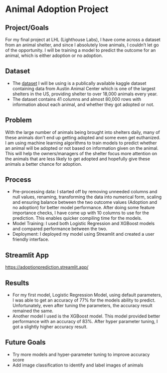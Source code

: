 # Animal Adoption Project

## Project/Goals
For my final project at LHL (Lighthouse Labs), I have come across a dataset from an animal shelter, and since I absolutely love animals, I couldn’t let go of the opportunity. 
I will be training a model to predict the outcome for an animal, which is either adoption or no adoption.

## Dataset

- The [dataset](https://www.kaggle.com/datasets/aaronschlegel/austin-animal-center-shelter-intakes-and-outcomes?select=aac_intakes_outcomes.csv) I will be using is a publically available kaggle dataset containing data from Austin Animal Center which is one of the largest shelters in the US, providing shelter to over 18,000 animals every year.
- The dataset contains 41 columns and almost 80,000 rows with information about each animal, and whether they got adopted or not.


## Problem

With the large number of animals being brought into shelters daily, many of these animals don’t end up getting adopted and some even get euthanized. I am using machine learning algorithms to train models to predict whether an animal will be adopted or not based on information given on the animal. 
This will help the owners/managers of the shelter focus more attention on the animals that are less likely to get adopted and hopefully give these animals a better chance for adoption.

## Process

- Pre-processing data: I started off by removing unneeded columns and null values, renaming, transforming the data into numerical form, scaling and ensuring balance between the two outcome values (Adoption and no adoption) for better model performance. 
After doing some feature importance checks, I have come up with 10 columns to use for the prediction. This enables quicker compiling time for the models. 
- Model Training: I used both Logistic Regression and XGBoost models and compared performance between the two.
- Deployment: I deployed my model using Streamlit and created a user friendly interface.

## Streamlit App
https://adoptionprediction.streamlit.app/

## Results

- For my first model, Logistic Regression Model, using default parameters, I was able to get an accuracy of 77% for the models ability to predict. Unfortunately, even after tuning the parameters, the accuracy result remained the same.
- Another model I used is the XGBoost model. This model provided better performance with an accuracy of 83%. After hyper parameter tuning, I got a slightly higher accuracy result.


## Future Goals
- Try more models and hyper-parameter tuning to improve accuracy score
- Add image classification to identify and label images of animals

